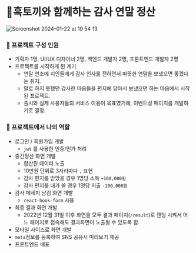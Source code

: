 # 🐰흑토끼와 함께하는 감사 연말 정산
![Screenshot 2024-01-22 at 19 54 13](https://github.com/rachel-park-dev/thxurabbit/assets/88074487/ad5f5722-889d-42cb-b820-9c397e41c715)

### 🚩 프로젝트 구성 인원
- 기획자 1명, UI/UX 디자이너 2명, 백엔드 개발자 2명, 프론트엔드 개발자 2명
- 프로젝트를 시작하게 된 계기
  - 연말 연초에 지인들에게 감사 인사를 전하면서 따뜻한 연말을 보냈으면 좋겠다는 취지.
  - 말로 하지 못했던 감사한 마음들을 편지에 담아서 보냈으면 하는 마음에서 시작된 프로젝트.
  - 출시와 실제 사용자들의 서비스 이용이 목표였기에, 이벤트성 페이지를 개발하기로 결정.
 
### 🚩 프로젝트에서 나의 역할
- 로그인 / 회원가입 개발
  - `jwt` 를 사용한 인증/인가 처리
- 중간정산 화면 개발
  - 합산된 데이터 노출
  - 10만원 단위로 3자리마다 `,` 표현
  - 감사 편지를 받았을 경우 1명당 소득 `+100,000원`
  - 감사 편지를 내가 쓸 경우 1명당 지출 `-100,000원`
- 감사 메세지 남김 화면 개발
  - `react-hook-form` 사용
- 최종 결과 화면 개발
  - 2022년 12월 31일 이후 화면을 모두 결과 페이지(`/result`)로 랜딩 시켜서 
    어느 페이지로 접속해도 결과화면이 노출될 수 있도록 함.
- 모바일 사이즈로 화면 개발
- `meta`정보를 등록하여 SNS 공유시 미리보기 제공
- 프론트엔드 배포


